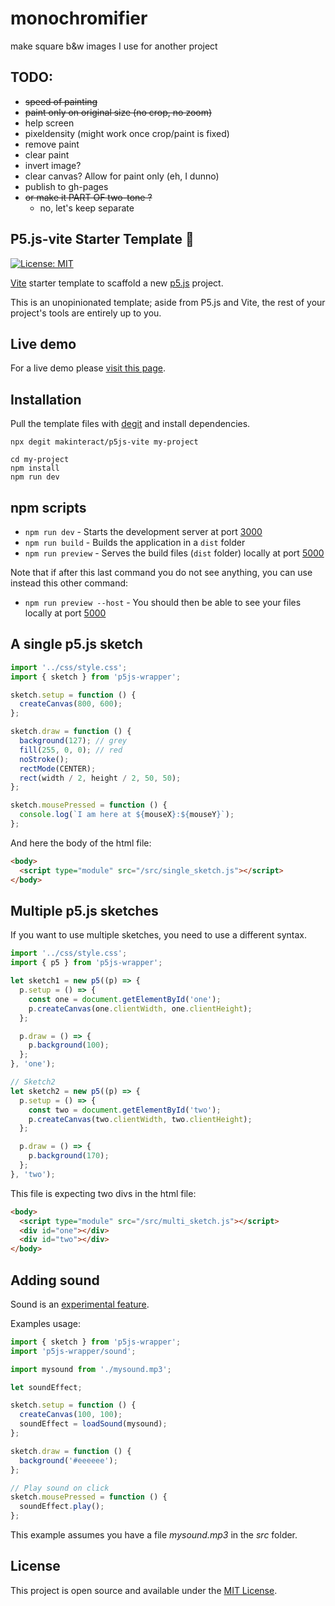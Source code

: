# monochromifier

make square b&w images I use for another project

## TODO:

- ~~speed of painting~~
- ~~paint only on original size (no crop, no zoom)~~
- help screen
- pixeldensity (might work once crop/paint is fixed)
- remove paint
- clear paint
- invert image?
- clear canvas? Allow for paint only (eh, I dunno)
- publish to gh-pages
- ~~or make it PART OF two-tone ?~~
  - no, let's keep separate

## P5.js-vite Starter Template 🚀

[![License: MIT](https://img.shields.io/badge/License-MIT-blue.svg)](https://opensource.org/licenses/MIT)

[Vite](https://vitejs.dev/) starter template to scaffold a new [p5.js](https://p5js.org) project.

This is an unopinionated template; aside from P5.js and Vite, the rest of your project's tools are entirely up to you.

## Live demo

For a live demo please [visit this page](https://p5js-vite-demo.surge.sh).

## Installation

Pull the template files with [degit](https://github.com/Rich-Harris/degit) and install dependencies.

```
npx degit makinteract/p5js-vite my-project

cd my-project
npm install
npm run dev
```

## npm scripts

- `npm run dev` - Starts the development server at port [3000](http://localhost:3000/)
- `npm run build` - Builds the application in a `dist` folder
- `npm run preview` - Serves the build files (`dist` folder) locally at port [5000](http://localhost:3000/)

Note that if after this last command you do not see anything, you can use instead this other command:

- `npm run preview --host` - You should then be able to see your files locally at port [5000](http://localhost:3000/)

## A single p5.js sketch

```js
import '../css/style.css';
import { sketch } from 'p5js-wrapper';

sketch.setup = function () {
  createCanvas(800, 600);
};

sketch.draw = function () {
  background(127); // grey
  fill(255, 0, 0); // red
  noStroke();
  rectMode(CENTER);
  rect(width / 2, height / 2, 50, 50);
};

sketch.mousePressed = function () {
  console.log(`I am here at ${mouseX}:${mouseY}`);
};
```

And here the body of the html file:

```html
<body>
  <script type="module" src="/src/single_sketch.js"></script>
</body>
```

## Multiple p5.js sketches

If you want to use multiple sketches, you need to use a different syntax.

```js
import '../css/style.css';
import { p5 } from 'p5js-wrapper';

let sketch1 = new p5((p) => {
  p.setup = () => {
    const one = document.getElementById('one');
    p.createCanvas(one.clientWidth, one.clientHeight);
  };

  p.draw = () => {
    p.background(100);
  };
}, 'one');

// Sketch2
let sketch2 = new p5((p) => {
  p.setup = () => {
    const two = document.getElementById('two');
    p.createCanvas(two.clientWidth, two.clientHeight);
  };

  p.draw = () => {
    p.background(170);
  };
}, 'two');
```

This file is expecting two divs in the html file:

```html
<body>
  <script type="module" src="/src/multi_sketch.js"></script>
  <div id="one"></div>
  <div id="two"></div>
</body>
```

## Adding sound

Sound is an [experimental feature](https://github.com/makinteract/p5js-wrapper/blob/main/README_SOUND.md).

Examples usage:

```js
import { sketch } from 'p5js-wrapper';
import 'p5js-wrapper/sound';

import mysound from './mysound.mp3';

let soundEffect;

sketch.setup = function () {
  createCanvas(100, 100);
  soundEffect = loadSound(mysound);
};

sketch.draw = function () {
  background('#eeeeee');
};

// Play sound on click
sketch.mousePressed = function () {
  soundEffect.play();
};
```

This example assumes you have a file _mysound.mp3_ in the _src_ folder.

## License

This project is open source and available under the [MIT License](LICENSE).
